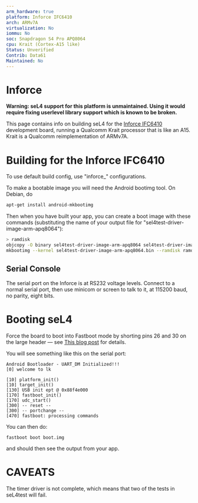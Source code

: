 ```yaml
---
arm_hardware: true
platform: Inforce IFC6410
arch: ARMv7A
virtualization: No
iommu: No
soc: Snapdragon S4 Pro APQ8064
cpu: Krait (Cortex-A15 like)
Status: Unverified
Contrib: Data61
Maintained: No
---
```

# Inforce

**Warning: seL4 support for this platform is unmaintained.  Using it would require fixing userlevel library support which is known to be broken.**


This page contains info on building seL4 for the
[Inforce IFC6410](http://www.inforcelive.com/index.php?route=product/product&product_id=53) development board, running a Qualcomm Krait processor that
is like an A15. Krait is a Qualcomm reimplementation of ARMv7A.

# Building for the Inforce IFC6410
 To use default build config, use
"inforce_" configurations.

To make a bootable image you will need the Android bootimg tool. On
Debian, do

```bash
apt-get install android-mkbootimg
```
Then when you have built your app, you can create a boot image with
these commands (substituting the name of your output file for
"sel4test-driver-image-arm-apq8064"):


```bash
> ramdisk
objcopy -O binary sel4test-driver-image-arm-apq8064 sel4test-driver-image-arm-apq8064.bin
mkbootimg --kernel sel4test-driver-image-arm-apq8064.bin --ramdisk ramdisk --base "0x82000000" --output boot.img
```
## Serial Console
The serial port on the Inforce is at RS232 voltage levels. Connect to a
normal serial port, then use minicom or screen to talk to it, at 115200
baud, no parity, eight bits.

# Booting seL4
 Force the board to boot into Fastboot mode by shorting
pins 26 and 30 on the large header — see
[This blog post](https://web.archive.org/web/20150526213626/http://mydragonboard.org/2013/forcing-ifc6410-into-fastboot) for details.

You will see something like this on the serial port:
```
Android Bootloader - UART_DM Initialized!!!
[0] welcome to lk

[10] platform_init()
[10] target_init()
[130] USB init ept @ 0x88f4e000
[170] fastboot_init()
[170] udc_start()
[300] -- reset --
[300] -- portchange --
[470] fastboot: processing commands
```
You can then do:

```
fastboot boot boot.img
```
and should then see the output from your
app.

# CAVEATS
 The timer driver is not complete, which means that two of
the tests in seL4test will fail.
